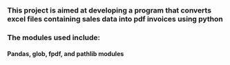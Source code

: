 ### This project is aimed at developing a program that converts excel files containing sales data into pdf invoices using python

### The modules used include:

#### Pandas, glob, fpdf, and pathlib modules